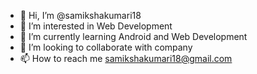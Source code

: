 - 👋 Hi, I’m @samikshakumari18
- 👀 I’m interested in Web Development
- 🌱 I’m currently learning Android and Web Development
- 💞️ I’m looking to collaborate with company
- 📫 How to reach me samikshakumari18@gmail.com

<!---
samikshakumari18/samikshakumari18 is a ✨ special ✨ repository because its `README.md` (this file) appears on your GitHub profile.
You can click the Preview link to take a look at your changes.
--->
